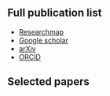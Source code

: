## Full publication list

* [Researchmap](https://researchmap.jp/read0152172/?lang=english)
* [Google scholar](http://scholar.google.co.jp/citations?user=NT-EiksAAAAJ)
* [arXiv](https://arxiv.org/search/?searchtype=author&query=Shinaoka%2C+H)
* [ORCID](https://orcid.org/0000-0002-7058-8765)


## Selected papers
